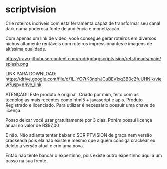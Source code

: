 # scriptvision
Crie roteiros incríveis com esta ferramenta capaz de transformar seu canal dark numa poderosa fonte de audiência e monetização. 

Com apenas um link de video, você consegue gerar roteiros em diversos nichos altamente rentáveis com roteiros impressionantes e imagens de altíssima qualidade. 

https://raw.githubusercontent.com/rodrigobg/scriptvision/refs/heads/main/splash.png

LINK PARA DOWNLOAD:
https://drive.google.com/file/d/1L_YO7tK3nqhJCuBEv1xq3B0c2fuUHNik/view?usp=drive_link

ATENÇÃO!!
Este produto é original. Criado por mim, feito com as tecnologias mais recentes como html5 + javascript e apis. 
Produto Registrado e licenciado. 
Para utilizar é necessário possuir uma chave de licença. 

Posso deixar você usar gratuitamente por 3 dias. 
Porém possui licença anual no valor de R$97,00

E não. Não adianta tentar baixar o SCRIPTVISION de graça nem versão crackeada 
pois ela não existe e mesmo que alguém consiga crackear eu deleto a versão atual e crio uma nova.

Então não tente bancar o expertinho, pois existe outro expertinho aqui a um passo na sua frente. 
